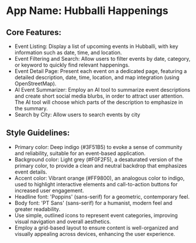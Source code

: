 # **App Name**: Hubballi Happenings

## Core Features:

- Event Listing: Display a list of upcoming events in Hubballi, with key information such as date, time, and location.
- Event Filtering and Search: Allow users to filter events by date, category, or keyword to quickly find relevant happenings.
- Event Detail Page: Present each event on a dedicated page, featuring a detailed description, date, time, location, and map integration (using OpenStreetMap).
- AI Event Summarizer: Employ an AI tool to summarize event descriptions and create short social media blurbs, in order to attract user attention. The AI tool will choose which parts of the description to emphasize in the summary.
- Search by City: Allow users to search events by city

## Style Guidelines:

- Primary color: Deep indigo (#3F51B5) to evoke a sense of community and reliability, suitable for an event-based application.
- Background color: Light grey (#F0F2F5), a desaturated version of the primary color, to provide a clean and neutral backdrop that emphasizes event details.
- Accent color: Vibrant orange (#FF9800), an analogous color to indigo, used to highlight interactive elements and call-to-action buttons for increased user engagement.
- Headline font: 'Poppins' (sans-serif) for a geometric, contemporary feel.
- Body font: 'PT Sans' (sans-serif) for a humanist, modern feel and greater readability.
- Use simple, outlined icons to represent event categories, improving visual navigation and overall aesthetics.
- Employ a grid-based layout to ensure content is well-organized and visually appealing across devices, enhancing the user experience.
